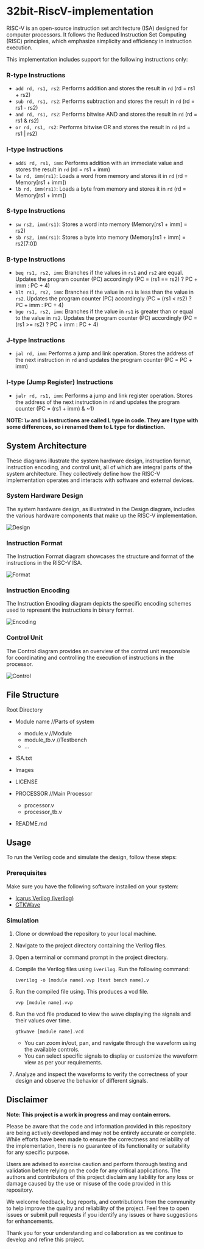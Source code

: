 # 32bit-RiscV-implementation

RISC-V is an open-source instruction set architecture (ISA) designed for computer processors. It follows the Reduced Instruction Set Computing (RISC) principles, which emphasize simplicity and efficiency in instruction execution. 

This implementation includes support for the following instructions only:

### R-type Instructions
- `add rd, rs1, rs2`: Performs addition and stores the result in `rd` (rd = rs1 + rs2)
- `sub rd, rs1, rs2`: Performs subtraction and stores the result in `rd` (rd = rs1 - rs2)
- `and rd, rs1, rs2`: Performs bitwise AND and stores the result in `rd` (rd = rs1 & rs2)
- `or rd, rs1, rs2`: Performs bitwise OR and stores the result in `rd` (rd = rs1 | rs2)

### I-type Instructions
- `addi rd, rs1, imm`: Performs addition with an immediate value and stores the result in `rd` (rd = rs1 + imm)
- `lw rd, imm(rs1)`: Loads a word from memory and stores it in `rd` (rd = Memory[rs1 + imm])
- `lb rd, imm(rs1)`: Loads a byte from memory and stores it in `rd` (rd = Memory[rs1 + imm])

### S-type Instructions
- `sw rs2, imm(rs1)`: Stores a word into memory (Memory[rs1 + imm] = rs2)
- `sb rs2, imm(rs1)`: Stores a byte into memory (Memory[rs1 + imm] = rs2[7:0])

### B-type Instructions
- `beq rs1, rs2, imm`: Branches if the values in `rs1` and `rs2` are equal. Updates the program counter (PC) accordingly (PC = (rs1 == rs2) ? PC + imm : PC + 4)
- `blt rs1, rs2, imm`: Branches if the value in `rs1` is less than the value in `rs2`. Updates the program counter (PC) accordingly (PC = (rs1 < rs2) ? PC + imm : PC + 4)
- `bge rs1, rs2, imm`: Branches if the value in `rs1` is greater than or equal to the value in `rs2`. Updates the program counter (PC) accordingly (PC = (rs1 >= rs2) ? PC + imm : PC + 4)

### J-type Instructions
- `jal rd, imm`: Performs a jump and link operation. Stores the address of the next instruction in `rd` and updates the program counter (PC = PC + imm)

### I-type (Jump Register) Instructions
- `jalr rd, rs1, imm`: Performs a jump and link register operation. Stores the address of the next instruction in `rd` and updates the program counter (PC = (rs1 + imm) & ~1)

**NOTE: `lw` and `lb` instructions are called L type in code. They are I type with some differences, so i renamed them to L type for distinction.** 

## System Architecture
These diagrams illustrate the system hardware design, instruction format, instruction encoding, and control unit, all of which are integral parts of the system architecture. They collectively define how the RISC-V implementation operates and interacts with software and external devices.

### System Hardware Design
The system hardware design, as illustrated in the Design diagram, includes the various hardware components that make up the RISC-V implementation.

![Design](./Images/Design.png)

### Instruction Format
The Instruction Format diagram showcases the structure and format of the instructions in the RISC-V ISA. 

![Format](./Images/Instruction_format.png)

### Instruction Encoding
The Instruction Encoding diagram depicts the specific encoding schemes used to represent the instructions in binary format. 

![Encoding](./Images/Instruction_encoding.png)

### Control Unit
The Control diagram provides an overview of the control unit responsible for coordinating and controlling the execution of instructions in the processor. 

![Control](./Images/Control.png)

## File Structure
Root Directory

- Module name   //Parts of system
  - module.v    //Module
  - module_tb.v //Testbench
  - ...

- ISA.txt
- Images
- LICENSE
- PROCESSOR     //Main Processor
  - processor.v
  - processor_tb.v
- README.md




## Usage

To run the Verilog code and simulate the design, follow these steps:

### Prerequisites

Make sure you have the following software installed on your system:

- [Icarus Verilog (iverilog)](https://bleyer.org/icarus/)
- [GTKWave](https://gtkwave.sourceforge.net/)

### Simulation

1. Clone or download the repository to your local machine.
2. Navigate to the project directory containing the Verilog files.
3. Open a terminal or command prompt in the project directory.
4. Compile the Verilog files using `iverilog`. Run the following command:

   ```shell
   iverilog -o [module name].vvp [test bench name].v
   ```
5. Run the compiled file using. This produces a vcd file.
    ```shell
    vvp [module name].vvp
    ```
6. Run the vcd file produced to view the wave displaying the signals and their values over time.
    ```shell
    gtkwave [module name].vcd
    ```
   - You can zoom in/out, pan, and navigate through the waveform using the available controls.
   - You can select specific signals to display or customize the waveform view as per your requirements.
7. Analyze and inspect the waveforms to verify the correctness of your design and observe the behavior of different signals.

## Disclaimer
**Note: This project is a work in progress and may contain errors.**

Please be aware that the code and information provided in this repository are being actively developed and may not be entirely accurate or complete. While efforts have been made to ensure the correctness and reliability of the implementation, there is no guarantee of its functionality or suitability for any specific purpose.

Users are advised to exercise caution and perform thorough testing and validation before relying on the code for any critical applications. The authors and contributors of this project disclaim any liability for any loss or damage caused by the use or misuse of the code provided in this repository.

We welcome feedback, bug reports, and contributions from the community to help improve the quality and reliability of the project. Feel free to open issues or submit pull requests if you identify any issues or have suggestions for enhancements.

Thank you for your understanding and collaboration as we continue to develop and refine this project.